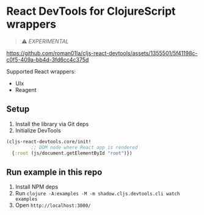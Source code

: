 # React DevTools for ClojureScript wrappers

> ⚠️ _EXPERIMENTAL_

https://github.com/roman01la/cljs-react-devtools/assets/1355501/5f41198c-c0f5-409a-bb4d-3fd6cc4c375d

Supported React wrappers:
- UIx
- Reagent

## Setup
1. Install the library via Git deps
2. Initialize DevTools
```clojure
(cljs-react-devtools.core/init!
         ;; DOM node where React app is rendered
  {:root (js/document.getElementById "root")}) 
```

## Run example in this repo
1. Install NPM deps
2. Run `clojure -A:examples -M -m shadow.cljs.devtools.cli watch examples`
3. Open `http://localhost:3000/`
